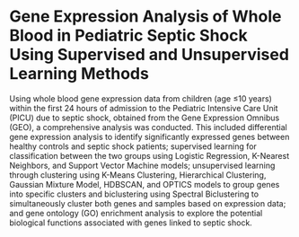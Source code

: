 # Gene Expression Analysis of Whole Blood in Pediatric Septic Shock Using Supervised and Unsupervised Learning Methods
Using whole blood gene expression data from children (age ≤10 years) within the first 24 hours of admission to the Pediatric Intensive Care Unit (PICU) due to septic shock, obtained from the Gene Expression Omnibus (GEO), a comprehensive analysis was conducted. This included differential gene expression analysis to identify significantly expressed genes between healthy controls and septic shock patients; supervised learning for classification between the two groups using Logistic Regression, K-Nearest Neighbors, and Support Vector Machine models; unsupervised learning through clustering using K-Means Clustering, Hierarchical Clustering, Gaussian Mixture Model, HDBSCAN, and OPTICS models to group genes into specific clusters and biclustering using Spectral Biclustering to simultaneously cluster both genes and samples based on expression data; and gene ontology (GO) enrichment analysis to explore the potential biological functions associated with genes linked to septic shock.
